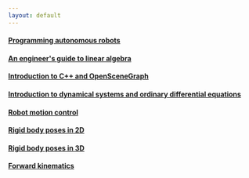 ```yaml
---
layout: default
---
```


#### [Programming autonomous robots](blog/robot-programming) 

#### [An engineer's guide to linear algebra](blog/linear-algebra) 

#### [Introduction to C++ and OpenSceneGraph](blog/C++)

#### [Introduction to dynamical systems and ordinary differential equations](blog/dynamical-systems)

#### [Robot motion control](blog/motion-control)

#### [Rigid body poses in 2D](blog/poses)

#### [Rigid body poses in 3D](blog/poses3)

#### [Forward kinematics](blog/forward-kinematics)

